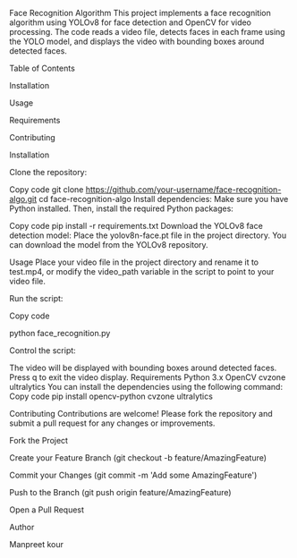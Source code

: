 Face Recognition Algorithm
This project implements a face recognition algorithm using YOLOv8 for face detection and OpenCV for video processing. The code reads a video file, detects faces in each frame using the YOLO model, and displays the video with bounding boxes around detected faces.

Table of Contents




Installation



Usage




Requirements





Contributing






Installation




Clone the repository:


Copy code
git clone https://github.com/your-username/face-recognition-algo.git
cd face-recognition-algo
Install dependencies:
Make sure you have Python installed. Then, install the required Python packages:


Copy code
pip install -r requirements.txt
Download the YOLOv8 face detection model:
Place the yolov8n-face.pt file in the project directory. You can download the model from the YOLOv8 repository.



Usage
Place your video file in the project directory and rename it to test.mp4, or modify the video_path variable in the script to point to your video file.

Run the script:


Copy code


python face_recognition.py



Control the script:

The video will be displayed with bounding boxes around detected faces.
Press q to exit the video display.
Requirements
Python 3.x
OpenCV
cvzone
ultralytics
You can install the dependencies using the following command:
Copy code
pip install opencv-python cvzone ultralytics




Contributing
Contributions are welcome! Please fork the repository and submit a pull request for any changes or improvements.

Fork the Project



Create your Feature Branch (git checkout -b feature/AmazingFeature)



Commit your Changes (git commit -m 'Add some AmazingFeature')




Push to the Branch (git push origin feature/AmazingFeature)



Open a Pull Request



Author

Manpreet kour
